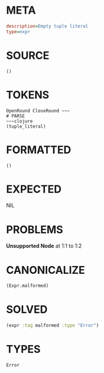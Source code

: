 # META
~~~ini
description=Empty tuple literal
type=expr
~~~
# SOURCE
~~~roc
()
~~~
# TOKENS
~~~text
OpenRound CloseRound ~~~
# PARSE
~~~clojure
(tuple_literal)
~~~
# FORMATTED
~~~roc
()
~~~
# EXPECTED
NIL
# PROBLEMS
**Unsupported Node**
at 1:1 to 1:2

# CANONICALIZE
~~~clojure
(Expr.malformed)
~~~
# SOLVED
~~~clojure
(expr :tag malformed :type "Error")
~~~
# TYPES
~~~roc
Error
~~~
